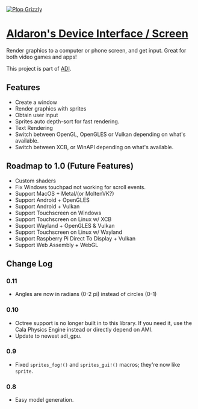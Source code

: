 [![Plop Grizzly](https://plopgrizzly.com/images/logo-bar.png)](https://plopgrizzly.com)

# [Aldaron's Device Interface / Screen](https://crates.io/crates/adi_screen)
Render graphics to a computer or phone screen, and get input.  Great for both
video games and apps!

This project is part of [ADI](https://crates.io/crates/adi).

## Features
* Create a window
* Render graphics with sprites
* Obtain user input
* Sprites auto depth-sort for fast rendering.
* Text Rendering
* Switch between OpenGL, OpenGLES or Vulkan depending on what's available.
* Switch between XCB, or WinAPI depending on what's available.

## Roadmap to 1.0 (Future Features)
* Custom shaders
* Fix Windows touchpad not working for scroll events.
* Support MacOS + Metal/(or MoltenVK?)
* Support Android + OpenGLES
* Support Android + Vulkan
* Support Touchscreen on Windows 
* Support Touchscreen on Linux w/ XCB
* Support Wayland + OpenGLES & Vulkan
* Support Touchscreen on Linux w/ Wayland
* Support Raspberry Pi Direct To Display + Vulkan
* Support Web Assembly + WebGL

## Change Log
### 0.11
* Angles are now in radians (0-2 pi) instead of circles (0-1)

### 0.10
* Octree support is no longer built in to this library.  If you need it, use the
Cala Physics Engine instead or directly depend on AMI.
* Update to newest adi_gpu.

### 0.9
* Fixed `sprites_fog!()` and `sprites_gui!()` macros; they're now like `sprite`.

### 0.8
* Easy model generation.
